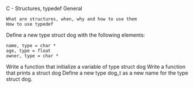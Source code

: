 C - Structures, typedef
General

    What are structures, when, why and how to use them
    How to use typedef

Define a new type struct dog with the following elements:

    name, type = char *
    age, type = float
    owner, type = char *

Write a function that initialize a variable of type struct dog
Write a function that prints a struct dog
Define a new type dog_t as a new name for the type struct dog.

